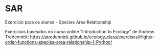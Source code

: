 # SAR
Exercício para os alunos - Species Area Relationship

Exercícios baseados no curso online "Introduction to Ecology" de Andrew Tredennick: 
https://atredennick.github.io/ecology_class/exercises/Higher-order-functions-species-area-relationship-1-Python/


